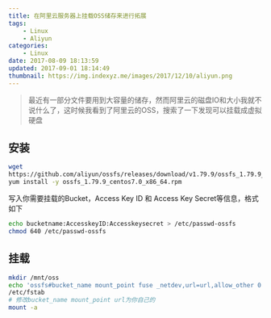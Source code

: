 ```yaml
---
title: 在阿里云服务器上挂载OSS储存来进行拓展
tags: 
    - Linux
    - Aliyun
categories:
    - Linux
date: 2017-08-09 18:13:59
updated: 2017-09-01 18:14:49
thumbnail: https://img.indexyz.me/images/2017/12/10/aliyun.png
---
```

> 最近有一部分文件要用到大容量的储存，然而阿里云的磁盘IO和大小我就不说什么了，这时候我看到了阿里云的OSS，搜索了一下发现可以挂载成虚拟硬盘


<!--more-->

## 安装
```bash
wget 
https://github.com/aliyun/ossfs/releases/download/v1.79.9/ossfs_1.79.9_centos7.0_x86_64.rpm
yum install -y ossfs_1.79.9_centos7.0_x86_64.rpm
```
写入你需要挂载的Bucket，Access Key ID 和 Access Key Secret等信息，格式如下
```bash
echo bucketname:AccesskeyID:Accesskeysecret > /etc/passwd-ossfs
chmod 640 /etc/passwd-ossfs
```
## 挂载
```bash
mkdir /mnt/oss
echo 'ossfs#bucket_name mount_point fuse _netdev,url=url,allow_other 0 0' >> 
/etc/fstab
# 修改bucket_name mount_point url为你自己的
mount -a
```

